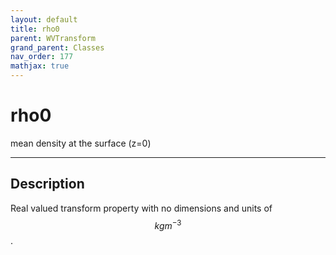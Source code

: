 ```yaml
---
layout: default
title: rho0
parent: WVTransform
grand_parent: Classes
nav_order: 177
mathjax: true
---
```


#  rho0

mean density at the surface (z=0)


---

## Description
Real valued transform property with no dimensions and units of $$kg m^{-3}$$.

